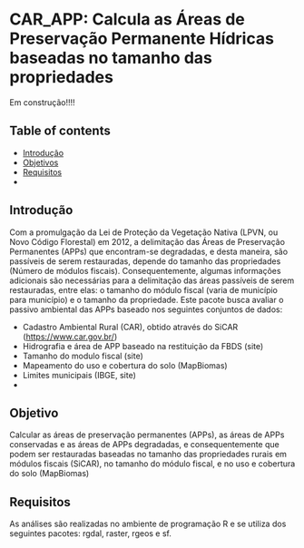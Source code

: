 # CAR_APP: Calcula as Áreas de Preservação Permanente Hídricas baseadas no tamanho das propriedades

Em construção!!!!

## Table of contents
* [Introdução](#introdução)
* [Objetivos](#objetivos)
* [Requisitos](#requisitos)
* 
## Introdução

Com a promulgação da Lei de Proteção da Vegetação Nativa (LPVN, ou Novo Código Florestal) em 2012, a delimitação das Áreas de Preservação Permanentes (APPs) que encontram-se degradadas, e desta maneira, são passíveis de serem restauradas, depende do tamanho das propriedades (Número de módulos fiscais). Consequentemente, algumas informações adicionais são necessárias para a delimitação das áreas passíveis de serem restauradas, entre elas: o tamanho do módulo fiscal (varia de município para município) e o tamanho da propriedade. 
Este pacote busca avaliar o passivo ambiental das APPs baseado nos seguintes conjuntos de dados:

- Cadastro Ambiental Rural (CAR), obtido através do SiCAR (https://www.car.gov.br/)
- Hidrografia e área de APP baseado na restituição da FBDS (site)
- Tamanho do modulo fiscal (site)
- Mapeamento do uso e cobertura do solo (MapBiomas)
- Limites municipais (IBGE, site)
- 

## Objetivo

Calcular as áreas de preservação permanentes (APPs), as áreas de APPs conservadas e as áreas de APPs degradadas, e consequentemente que podem ser restauradas baseadas no tamanho das propriedades rurais em módulos fiscais (SiCAR), no tamanho do módulo fiscal, e no uso e cobertura do solo (MapBiomas)

## Requisitos

As análises são realizadas no ambiente de programação R e se utiliza dos seguintes pacotes: rgdal, raster, rgeos e sf.

